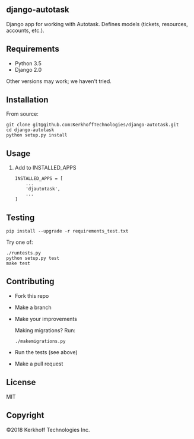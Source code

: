 ## django-autotask

Django app for working with Autotask. Defines models (tickets,
resources, accounts, etc.).

## Requirements

-  Python 3.5
-  Django 2.0

Other versions may work; we haven't tried.

## Installation

From source:

    git clone git@github.com:KerkhoffTechnologies/django-autotask.git
    cd django-autotask
    python setup.py install

## Usage

1. Add to INSTALLED_APPS

    ```
    INSTALLED_APPS = [
        ...
        'djautotask',
        ...
    ]
    ```


## Testing

```
pip install --upgrade -r requirements_test.txt
```

Try one of:

    ./runtests.py
    python setup.py test
    make test

## Contributing

- Fork this repo
- Make a branch
- Make your improvements

    Making migrations? Run:

    ```
    ./makemigrations.py
    ```

- Run the tests (see above)
- Make a pull request

## License

MIT

## Copyright

©2018 Kerkhoff Technologies Inc.
